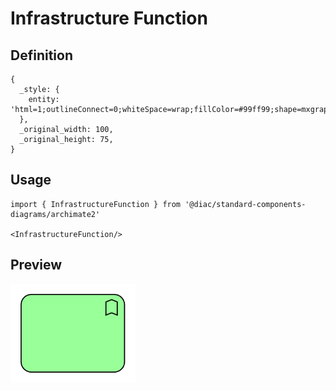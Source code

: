 # Infrastructure Function

## Definition

```
{
  _style: { 
    entity: 'html=1;outlineConnect=0;whiteSpace=wrap;fillColor=#99ff99;shape=mxgraph.archimate.business;busType=function',
  },
  _original_width: 100,
  _original_height: 75,
}
```

## Usage

```
import { InfrastructureFunction } from '@diac/standard-components-diagrams/archimate2'

<InfrastructureFunction/>
```

## Preview

<img src="./infrastructure-function.png" width="200"/>
